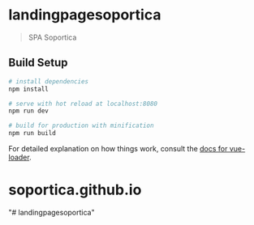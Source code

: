 # landingpagesoportica

> SPA Soportica

## Build Setup

``` bash
# install dependencies
npm install

# serve with hot reload at localhost:8080
npm run dev

# build for production with minification
npm run build
```

For detailed explanation on how things work, consult the [docs for vue-loader](http://vuejs.github.io/vue-loader).
# soportica.github.io
"# landingpagesoportica" 
